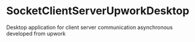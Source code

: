 # SocketClientServerUpworkDesktop
Desktop application for client server communication asynchronous developed from upwork
